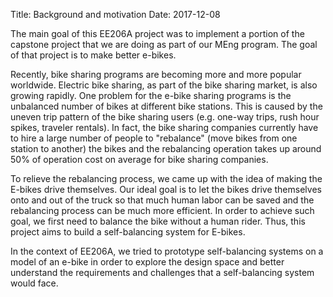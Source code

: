 Title: Background and motivation
Date: 2017-12-08

The main goal of this EE206A project was to implement a portion of the
capstone project that we are doing as part of our MEng program. The
goal of that project is to make better e-bikes.

Recently, bike sharing programs are becoming more and more popular worldwide.
Electric bike sharing, as part of the bike sharing market, is also growing
rapidly. One problem for the e-bike sharing programs is the unbalanced number of
bikes at different bike stations. This is caused by the uneven trip pattern of
the bike sharing users (e.g. one-way trips, rush hour spikes, traveler rentals).
In fact, the bike sharing companies currently have to hire a large number of
people to "rebalance" (move bikes from one station to another) the bikes and the
rebalancing operation takes up around 50% of operation cost on average for bike
sharing companies.

To relieve the rebalancing process, we came up with the idea of making the
E-bikes drive themselves. Our ideal goal is to let the bikes drive themselves
onto and out of the truck so that much human labor can be saved and the
rebalancing process can be much more efficient. In order to achieve such goal,
we first need to balance the bike without a human rider. Thus, this project aims
to build a self-balancing system for E-bikes.

In the context of EE206A, we tried to prototype self-balancing systems on a
model of an e-bike in order to explore the design space and better understand
the requirements and challenges that a self-balancing system would face.
